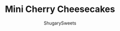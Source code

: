 ---
layout: ../../layouts/MarkdownPostLayout.astro
title: Mini Cherry Cheesecakes
author: ShugarySweets
pubDate: 2018-11-28
description: "These Mini Cherry Cheesecakes show up at all holidays in our family. Just like a full-size cheesecake, these bite sized treats are packed with creamy flavor!"
image_url: https://www.shugarysweets.com/wp-content/uploads/2019/11/mini-cherry-cheesecakes-facebook.jpg
tags: ["Desserts","American"]
calories: 66
protein: 1
carbohydrates: 10
fats: 3
fiber: 0
ingredients: ["1/2 cup unsalted butter","1 1/4 cup graham cracker crumbs (about 9 full size crackers)","1/4 cup granulated sugar","2 large eggs","2 packages (8 ounce each) cream cheese, softened","1 cup granulated sugar","1 teaspoon vanilla extract","21 ounce can cherry pie filling"]
serves: 48
time: "35 minutes"
prepTime: "15 minutes"
instructions: ["Make graham cracker crust by melting butter and using a fork to mix in the graham crumbs and 1/4 cup sugar. Set aside.","Beat 1 cup sugar, eggs, cream cheese and vanilla until well blended. Press 1-2 tsp crust in a paper lined mini muffin pan. Fill 2/3 full with cream cheese filling.","Bake in a 350 degree oven for about 17-20 minutes. Makes about 4 dozen mini cherry cheesecakes. Store tightly covered in refrigerator.","To serve, top each cheesecake with a tablespoon of cherry pie filling (try to get one cherry on each pie). Enjoy cold!"]
nutrition: ["66 calories","10 grams carbohydrates","13 milligrams cholesterol","3 grams fat","0 grams fiber","1 grams protein","1 grams saturated fat","17 grams sodium","6 grams sugar","0 grams trans fat","1 grams unsaturated fat"]
---